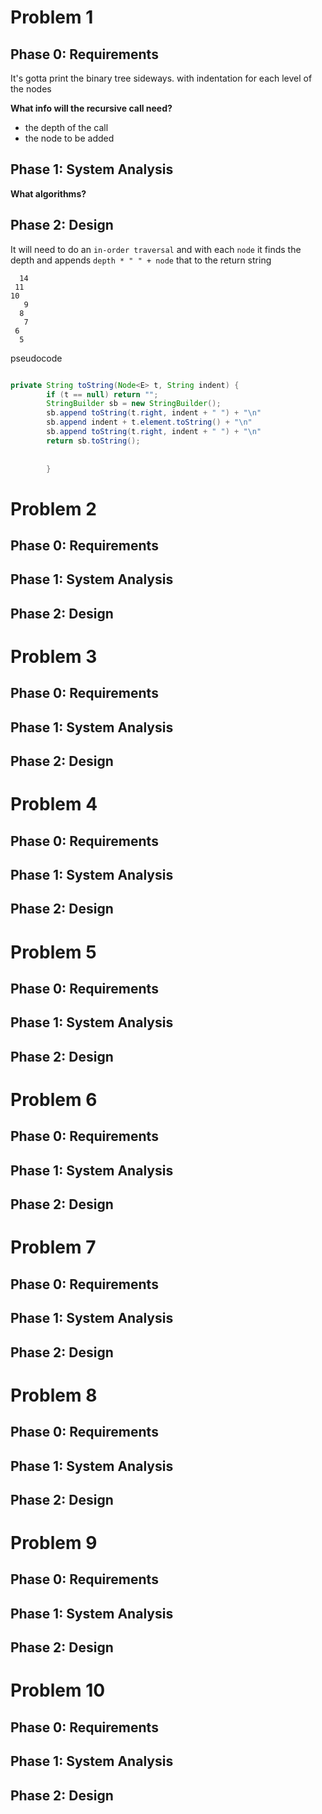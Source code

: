 # Problem 1

## Phase 0: Requirements

It's gotta print the binary tree sideways.  with indentation for each level of the nodes

**What info will the recursive call need?**
* the depth of the call
* the node to be added

## Phase 1: System Analysis

**What algorithms?**



## Phase 2: Design

It will need to do an `in-order traversal` and with each
`node` it finds the depth and appends `depth * " " + node` that to the return string

```
  14
 11
10
   9
  8
   7
 6
  5
```

pseudocode
```java

private String toString(Node<E> t, String indent) {
        if (t == null) return "";
        StringBuilder sb = new StringBuilder();
        sb.append toString(t.right, indent + " ") + "\n"
        sb.append indent + t.element.toString() + "\n"
        sb.append toString(t.right, indent + " ") + "\n"
        return sb.toString();
    
    
        }


```



# Problem 2

## Phase 0: Requirements

## Phase 1: System Analysis

## Phase 2: Design


# Problem 3

## Phase 0: Requirements

## Phase 1: System Analysis

## Phase 2: Design


# Problem 4

## Phase 0: Requirements

## Phase 1: System Analysis

## Phase 2: Design


# Problem 5

## Phase 0: Requirements

## Phase 1: System Analysis

## Phase 2: Design


# Problem 6

## Phase 0: Requirements

## Phase 1: System Analysis

## Phase 2: Design


# Problem 7

## Phase 0: Requirements

## Phase 1: System Analysis

## Phase 2: Design


# Problem 8

## Phase 0: Requirements

## Phase 1: System Analysis

## Phase 2: Design


# Problem 9

## Phase 0: Requirements

## Phase 1: System Analysis

## Phase 2: Design


# Problem 10

## Phase 0: Requirements

## Phase 1: System Analysis

## Phase 2: Design
